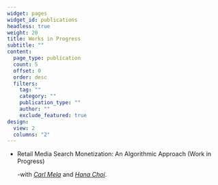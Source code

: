 ```yaml
---
widget: pages
widget_id: publications
headless: true
weight: 20
title: Works in Progress
subtitle: ""
content:
  page_type: publication
  count: 5
  offset: 0
  order: desc
  filters:
    tag: ""
    category: ""
    publication_type: ""
    author: ""
    exclude_featured: true
design:
  view: 2
  columns: "2"
---
```

* Retail Media Search Monetization: An Algorithmic Approach
  (Work in Progress)

    -with *[Carl Mela](https://www.fuqua.duke.edu/faculty/carl-mela)* and *[Hana Choi](https://hanachoi.github.io)*.
